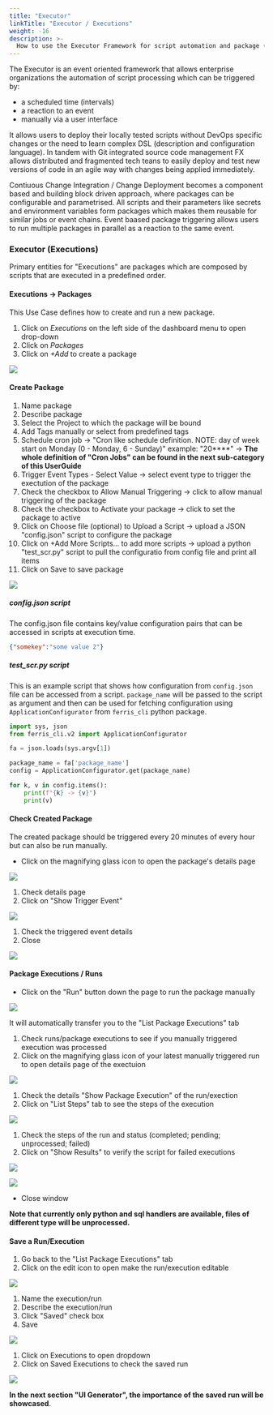 ```yaml
---
title: "Executor"
linkTitle: "Executor / Executions"
weight: -16
description: >-  
  How to use the Executor Framework for script automation and package (execution) triggering.
---
```


The Executor is an event oriented framework that allows enterprise organizations the automation of script processing which can be triggered by:

- a scheduled time (intervals)
- a reaction to an event
- manually via a user interface

It allows users to deploy their locally tested scripts without DevOps specific changes or the need to learn complex DSL (description and configuration language). In tandem with Git integrated source code management FX allows distributed and fragmented tech teans to easily deploy and test new versions of code in an agile way with changes being applied immediately. 

Contiuous Change Integration / Change Deployment becomes a component based and building block driven approach, where packages can be configurable and parametrised. All scripts and their parameters like secrets and environment variables form packages which makes them reusable for similar jobs or event chains. Event baased package triggering allows users to run multiple packages in parallel as a reaction to the same event.

### Executor (Executions) 

Primary entities for "Executions" are packages which are composed by scripts that are executed in a predefined order.

#### Executions -> Packages

This Use Case defines how to create and run a new package.

1. Click on *Executions* on the left side of the dashboard menu to open drop-down
2. Click on *Packages*
3. Click on *+Add* to create a package

![](/images/executions_packages_add_roboto.png)



#### Create Package

1. Name package
2. Describe package
3. Select the Project to which the package will be bound
4. Add Tags manually or select from predefined tags
5. Schedule cron job -> "Cron like schedule definition. NOTE: day of week start on Monday (0 - Monday, 6 - Sunday)" example: "20****" -> **The whole definition of "Cron Jobs" can be found in the next sub-category of this UserGuide**
6. Trigger Event Types - Select Value -> select event type to trigger the exectution of the package
7. Check the checkbox to Allow Manual Triggering -> click to allow manual triggering of the package
8. Check the checkbox to Activate your package -> click to set the package to active
9. Click on Choose file (optional) to Upload a Script -> upload a JSON "config.json" script to configure the package
10. Click on +Add More Scripts... to add more scripts -> upload a python "test_scr.py" script to pull the configuratio from config file and print all items
11. Click on Save to save package

![](/images/create_package_with_configs_roboto.png)

##### config.json script

The config.json file contains key/value configuration pairs that can be accessed in scripts at execution time.

```json
{"somekey":"some value 2"}
```

##### test_scr.py script

This is an example script that shows how configuration from `config.json` file can be accessed from a script. `package_name` will be passed to the script as argument and then can be used for fetching configuration using `ApplicationConfigurator` from `ferris_cli` python package.

```python
import sys, json
from ferris_cli.v2 import ApplicationConfigurator

fa = json.loads(sys.argv[1])

package_name = fa['package_name']
config = ApplicationConfigurator.get(package_name)

for k, v in config.items():
    print(f"{k} -> {v}")
    print(v)
```

#### Check Created Package

The created package should be triggered every 20 minutes of every hour but can also be run manually.

- Click on the magnifying glass icon to open the package's details page

![](/images/click_loupe_package_roboto.png)

1. Check details page
2. Click on "Show Trigger Event"

![](/images/package_details_show_trigger_event_roboto.png)

1. Check the triggered event details
2. Close

![](/images/triggered_event_details_roboto.png)



#### Package Executions / Runs

- Click on the "Run" button down the page to run the package manually

![](/images/run_button_manual_package.png)

It will automatically transfer you to the "List Package Executions" tab

1. Check runs/package executions to see if you manually triggered execution was processed
2. Click on the magnifying glass icon of your latest manually triggered run to open details page of the exectuion

![](/images/manual_run_check_loupe_details_roboto.png)

1. Check the details "Show Package Execution" of the run/exection
2. Click on "List Steps" tab to see the steps of the execution

![](/images/exection_manual_run_details_roboto.png)

1. Check the steps of the run and status (completed; pending; unprocessed; failed)
2. Click on "Show Results" to verify the script for failed executions

![](/images/manual_run_list_steps_roboto.png)

![](/images/script_manual_run_execution.png)

- Close window

**Note that currently only python and sql handlers are available, files of different type will be unprocessed.**

#### Save a Run/Execution

1. Go back to the "List Package Executions" tab 
2. Click on the edit icon to open make the run/execution editable

![](/images/list_package_executions_edit_manual_run_roboto.png)

1. Name the execution/run
2. Describe the execution/run
3. Click "Saved" check box
4. Save

![](/images/save_execution_run_roboto.png)

1. Click on Executions to open dropdown
2. Click on Saved Executions to check the saved run

![](/images/check_saved_run_roboto.png)

**In the next section "UI Generator", the importance of the saved run will be showcased**.